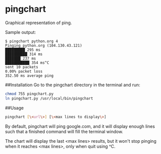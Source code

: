 # pingchart
Graphical representation of ping.

Sample output:
```
$ pingchart python.org 4                                    
Pinging python.org (104.130.43.121)
█████████ 295 ms
██████████ 314 ms
███████ 237 ms
███████████ 354 ms^C
sent 10 packets
0.00% packet loss
352.50 ms average ping
```

##Installation
Go to the pingchart directory in the terminal and run:
```bash
chmod 755 pingchart.py
ln pingchart.py /usr/local/bin/pingchart
```

##Usage
```bash
pingchart [\<url\>] [\<max lines to display\>]
```

By default, pingchart will ping google.com, and it will display enough lines such that a finished command will fill the terminal window.

The chart will display the last \<max lines\> results, but it won't stop pinging when it reaches \<max lines\>, only when quit using ^C.
